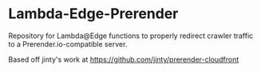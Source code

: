 # Lambda-Edge-Prerender
Repository for Lambda@Edge functions to properly redirect crawler traffic to a Prerender.io-compatible server.

Based off jinty's work at https://github.com/jinty/prerender-cloudfront
